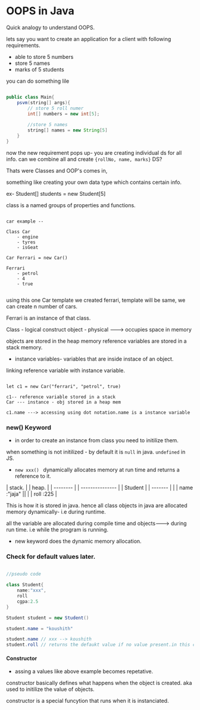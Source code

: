 # OOPS in Java

Quick analogy to understand OOPS.

lets say you want to create an application for a client with following requirements.

- able to store 5 numbers
- store 5 names
- marks of 5 students

you can do something lile

```java 

public class Main{
    psvm(string[] args){
        // store 5 roll numer
        int[] numbers = new int[5];
        
        //store 5 names
        string[] names = new String[5]
    }
}

```

now the new requirement pops up- you are creating individual ds for all info. can we combine all and create ``` {rollNo, name, marks} ``` DS?

Thats were Classes and OOP's comes in,

something like creating your own data type which contains certain info.

ex-  Student[] students = new Student[5]

class is a named groups of properties and functions. 


```

car example --

Class Car
    - engine
    - tyres
    - isGeat
    
Car Ferrari = new Car()

Ferrari 
    - petrol
    - 4
    - true
    
```

using this one Car template we created ferrari, template will be same, we can create n number of cars.

Ferrari is an instance of that class.

Class - logical construct
object - physical ---> occupies space in memory
 
 
 objects are stored in the heap memory
 reference variables are stored in a stack memory.
 
 - instance variables- variables that are inside instace of an object.

linking reference variable with instance variable.

```

let c1 = new Car("ferrari", "petrol", true)

c1-- reference variable stored in a stack
Car --- instance - obj stored in a heap mem

c1.name ---> accessing using dot notation.name is a instance variable

```

### new() Keyword

- in order to create an instance from class you need to initilize them.

when something is not initilized - by default it is ```null``` in java. ```undefined``` in JS.

- ```new xxx() ``` dynamically allocates memory at run time and returns a reference to it.





| stack.   |          | heap.            |
| -------- |          | ---------------  |
| Student  |          |     -------        |
                      |  | name :"jaja" ||
                      |  | roll :225    |


This is how it is stored in java. hence all class objects in java are allocated memory dynamically- i.e during runtime.

all the variable are allocated during compile time and
objects---> during run time. i.e while the program is running.

- new keyword does the dynamic memory allocation.


### Check for default values later. 


```java 

//pseudo code

class Student{
    name:"xxx",
    roll
    cgpa:2.5
}

Student student = new Student()

student.name = "koushith"

student.name // xxx --> koushith
student.roll // returns the defaukt value if no value present.in this case its null

```

#### Constructor

- assing a values like above example becomes repetative. 

constructor basically defines what happens when the object is created. aka used to initilize the value of objects.

constructor is a special funcytion that runs when it is instanciated.













